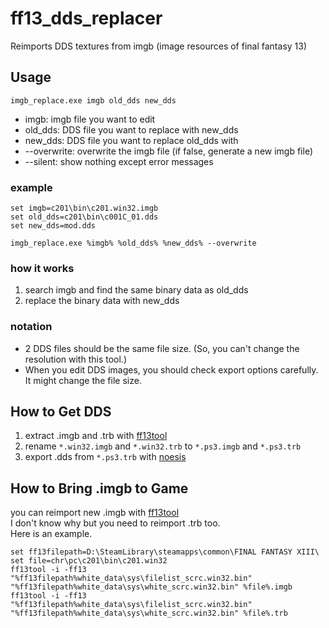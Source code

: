 # ff13_dds_replacer
Reimports DDS textures from imgb (image resources of final fantasy 13)
<br>

## Usage
`imgb_replace.exe imgb old_dds new_dds`
+ imgb: imgb file you want to edit
+ old_dds: DDS file you want to replace with new_dds
+ new_dds: DDS file you want to replace old_dds with
+ --overwrite: overwrite the imgb file (if false, generate a new imgb file)
+ --silent: show nothing except error messages

### example

```
set imgb=c201\bin\c201.win32.imgb
set old_dds=c201\bin\c001C_01.dds
set new_dds=mod.dds

imgb_replace.exe %imgb% %old_dds% %new_dds% --overwrite
```

### how it works

1. search imgb and find the same binary data as old_dds
2. replace the binary data with new_dds

### notation
+ 2 DDS files should be the same file size. (So, you can't change the resolution with this tool.)
+ When you edit DDS images, you should check export options carefully. It might change the file size.

## How to Get DDS
1. extract .imgb and .trb with [ff13tool](https://steamcommunity.com/app/292120/discussions/0/613939294277998633/)
2. rename `*.win32.imgb` and `*.win32.trb` to `*.ps3.imgb` and `*.ps3.trb`
3. export .dds from `*.ps3.trb` with [noesis](http://richwhitehouse.com/index.php?content=inc_projects.php&showproject)

## How to Bring .imgb to Game
you can reimport new .imgb with [ff13tool](https://steamcommunity.com/app/292120/discussions/0/613939294277998633/)<br>
I don't know why but you need to reimport .trb too.<br>
Here is an example.

```
set ff13filepath=D:\SteamLibrary\steamapps\common\FINAL FANTASY XIII\
set file=chr\pc\c201\bin\c201.win32
ff13tool -i -ff13 "%ff13filepath%white_data\sys\filelist_scrc.win32.bin" "%ff13filepath%white_data\sys\white_scrc.win32.bin" %file%.imgb
ff13tool -i -ff13 "%ff13filepath%white_data\sys\filelist_scrc.win32.bin" "%ff13filepath%white_data\sys\white_scrc.win32.bin" %file%.trb
```
